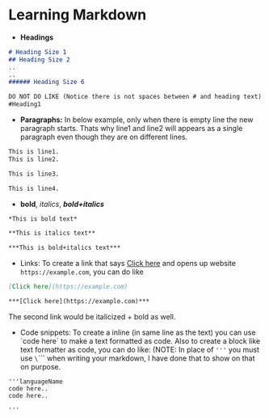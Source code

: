 # Learning Markdown

- **Headings**

```md
# Heading Size 1
## Heading Size 2
..
..
###### Heading Size 6

DO NOT DO LIKE (Notice there is not spaces between # and heading text)
#Heading1
```

- **Paragraphs:** In below example, only when there is empty line the new paragraph starts. Thats why line1 and line2 will appears as a single paragraph even though they are on different lines.


```md
This is line1.
This is line2.

This is line3.

This is line4.
```

- **bold**, *italics*, ***bold+italics***

```md
*This is bold text*

**This is italics text**

***This is bold+italics text***
```

- Links: To create a link that says [Click here](https://example.com) and opens up website `https://example.com`, you can do like

```md
[Click here](https://example.com)

***[Click here](https://example.com)***
```

The second link would be italicized + bold as well.

- Code snippets: To create a inline (in same line as the text) you can use \`code here\` to make a text formatted as code. Also to create a block like text formatter as code, you can do like: (NOTE: In place of `'''` you must use `\`\`\`` when writing your markdown, I have done that to show on that on purpose.

```
'''languageName
code here..
code here..

'''
```
